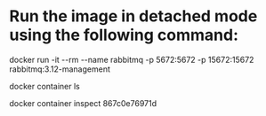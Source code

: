 # Run the image in detached mode using the following command:

docker run -it --rm --name rabbitmq -p 5672:5672 -p 15672:15672 rabbitmq:3.12-management

docker container ls

docker container inspect 867c0e76971d  